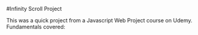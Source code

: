 #Infinity Scroll Project

This was a quick project from a Javascript Web Project course on Udemy. Fundamentals covered:
